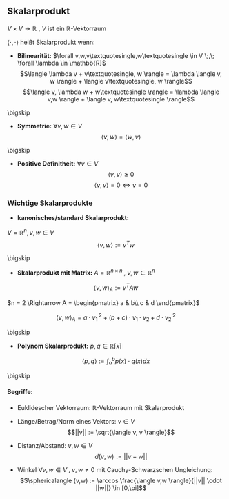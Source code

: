 ## Skalarprodukt

$V \times V \rightarrow \mathbb{R}$
, $V$ ist ein $\mathbb{R}$-Vektorraum

$\langle \cdot , \cdot \rangle$ heißt Skalarprodukt wenn:

* **Bilinearität:**
$\forall v,w,v\textquotesingle,w\textquotesingle \in V \;,\; \forall \lambda \in \mathbb{R}$
$$\langle \lambda v + v\textquotesingle, w \rangle = \lambda \langle v, w \rangle + \langle v\textquotesingle, w \rangle$$
$$\langle v, \lambda w + w\textquotesingle \rangle = \lambda \langle v,w \rangle + \langle v, w\textquotesingle \rangle$$

\bigskip
* **Symmetrie:**
$\forall v,w \in V$
$$\langle v,w \rangle = \langle w,v \rangle$$

\bigskip
* **Positive Definitheit:**
$\forall v \in V$
$$\langle v,v \rangle \geq 0$$
$$\langle v,v \rangle = 0 \Leftrightarrow v = 0$$


### Wichtige Skalarprodukte

* **kanonisches/standard Skalarprodukt:**

$V = \mathbb{R}^n, v,w \in V$
$$\langle v , w \rangle := v^T w$$

\bigskip

* **Skalarprodukt mit Matrix:**
$A = \mathbb{R}^{n \times n} \;,\; v,w \in \mathbb{R}^{n}$

$$\langle v,w \rangle_A := v^T A w$$

$n = 2 \Rightarrow A = 
\begin{pmatrix}
a & b\\
c & d
\end{pmatrix}$

$$\langle v,w \rangle_A = a \cdot v_1^{\;2} + (b+c) \cdot v_1 \cdot v_2 + d \cdot v_2^{\;2}$$


\bigskip

* **Polynom Skalarprodukt:** 
$p,q \in \mathbb{R}[x]$

$$\langle p, q \rangle := \int_a^b p(x) \cdot q(x) dx$$

\bigskip

#### Begriffe:

* Euklidescher Vektorraum: 
$\mathbb{R}$-Vektorraum mit Skalarprodukt

* Länge/Betrag/Norm eines Vektors:
$v \in V$
$$||v|| := \sqrt{\langle v, v \rangle}$$


* Distanz/Abstand:
$v,w \in V$ $$d(v,w) := ||v-w||$$

* Winkel
$\forall v,w \in V \;,\; v,w \ne 0$
mit Cauchy-Schwarzschen Ungleichung:
$$\sphericalangle (v,w) := \arccos \frac{\langle v,w \rangle}{||v|| \cdot ||w||} \in [0,\pi]$$





